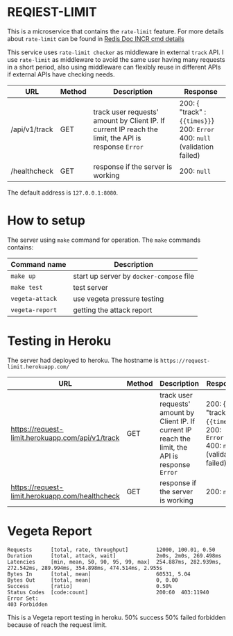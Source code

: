# REQIEST-LIMIT

This is a microservice that contains the `rate-limit` feature. For more details about `rate-limit` can be found in [Redis Doc INCR cmd details](https://redis.io/commands/incr)

This service uses `rate-limit checker` as middleware in external `track` API. I use `rate-limit` as middleware to avoid the same user having many requests in a short period, also using middleware can flexibly reuse in different APIs if external APIs have checking needs.

| URL | Method | Description | Response |
|-----|--------|-------------|----------|
|/api/v1/track| GET | track user requests' amount by Client IP. If current IP reach the limit, the API is response `Error`| 200: { "track" : `{{times}}`} <br> 200: `Error` <br> 400: `null` (validation failed)|
|/healthcheck| GET | response if the server is working| 200: `null`|

The default address is `127.0.0.1:8080`.

# How to setup

The server using `make` command for operation. The `make` commands contains:

| Command name | Description |
|-------------|-------------|
| `make up` | start up server by `docker-compose` file|
|`make test`| test server|
|`vegeta-attack`| use vegeta pressure testing|
|`vegeta-report`| getting the attack report|


# Testing in Heroku

The server had deployed to heroku. The hostname is `https://request-limit.herokuapp.com/`

| URL | Method |Description | Response |
|-------------|------------|-------------|--------|
| https://request-limit.herokuapp.com/api/v1/track | GET | track user requests' amount by Client IP. If current IP reach the limit, the API is response `Error`| 200: { "track" : `{{times}}`} <br> 200: `Error` <br> 400: `null` (validation failed)|
| https://request-limit.herokuapp.com/healthcheck | GET | response if the server is working| 200: `null`|

# Vegeta Report

```
Requests      [total, rate, throughput]         12000, 100.01, 0.50
Duration      [total, attack, wait]             2m0s, 2m0s, 269.498ms
Latencies     [min, mean, 50, 90, 95, 99, max]  254.887ms, 282.939ms, 272.542ms, 289.994ms, 354.898ms, 474.514ms, 2.955s
Bytes In      [total, mean]                     60531, 5.04
Bytes Out     [total, mean]                     0, 0.00
Success       [ratio]                           0.50%
Status Codes  [code:count]                      200:60  403:11940  
Error Set:
403 Forbidden
```

This is a Vegeta report testing in heroku. 50% success 50% failed forbidden because of reach the request limit.
